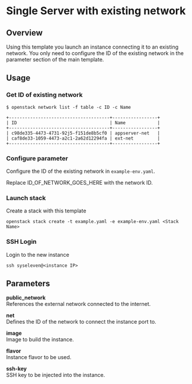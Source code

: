 # Single Server with existing network

## Overview

Using this template you launch an instance connecting it to an existing network.
You only need to configure the ID of the existing network in the parameter section of the main template.

## Usage

### Get ID of existing network

```shell
$ openstack network list -f table -c ID -c Name

+--------------------------------------+-----------------+
| ID                                   | Name            |
+--------------------------------------+-----------------+
| c98de335-4473-4731-92j5-f151de8b5cf0 | appserver-net   |
| caf8de33-1059-4473-a2c1-2a62d12294fa | ext-net         |
+--------------------------------------+-----------------+
```

### Configure parameter

Configure the ID of the existing network in `example-env.yaml`.

Replace ID_OF_NETWORK_GOES_HERE with the network ID.


### Launch stack

Create a stack with this template

```shell
openstack stack create -t example.yaml -e example-env.yaml <Stack Name>
```

### SSH Login

Login to the new instance

```shell
ssh syseleven@<instance IP>
```

## Parameters

**public_network**  
References the external network connected to the internet.

**net**  
Defines the ID of the network to connect the instance port to.

**image**  
Image to build the instance.

**flavor**  
Instance flavor to be used.

**ssh-key**  
SSH key to be injected into the instance.